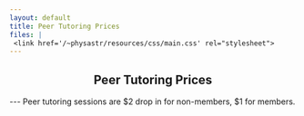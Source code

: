 ```yaml
---
layout: default
title: Peer Tutoring Prices
files: |
 <link href='/~physastr/resources/css/main.css' rel="stylesheet">
---
```

<h2 style="text-align: center">Peer Tutoring Prices</h2>
---
Peer tutoring sessions are $2 drop in for non-members, $1 for members.